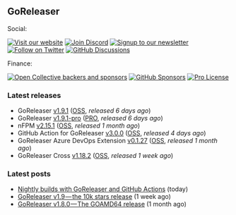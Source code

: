 ## GoReleaser

Social:

[![Visit our website](https://img.shields.io/badge/website-4285F4?style=for-the-badge&logo=googlechrome&logoColor=white)](https://goreleaser.com)
[![Join Discord](https://img.shields.io/badge/Discord_server-5865F2?style=for-the-badge&logo=discord&logoColor=white)](https://discord.gg/RGEBtg8vQ6)
[![Signup to our newsletter](https://img.shields.io/badge/newsletter-E15718?style=for-the-badge&logo=revue&logoColor=white)](https://www.getrevue.co/profile/goreleaser)
[![Follow on Twitter](https://img.shields.io/badge/twitter-1DA1F2?style=for-the-badge&logo=twitter&logoColor=white)](https://twitter.com/goreleaser)
[![GitHub Discussions](https://img.shields.io/badge/discussions-181717?style=for-the-badge&logo=github&logoColor=white)](https://github.com/goreleaser/goreleaser/discussions)

Finance:

[![Open Collective backers and sponsors](https://img.shields.io/opencollective/all/goreleaser?logo=opencollective&style=for-the-badge)](https://opencollective.com/goreleaser)
[![GitHub Sponsors](https://img.shields.io/github/sponsors/caarlos0?logo=github&style=for-the-badge)](https://github.com/sponsors/caarlos0)
[![Pro License](https://img.shields.io/badge/pro_license-36A9AE?style=for-the-badge&logo=gumroad&logoColor=white)](https://goreleaser.com/pro)

### Latest releases
- GoReleaser [v1.9.1](https://github.com/goreleaser/goreleaser/releases/tag/v1.9.1) ([OSS](https://github.com/goreleaser/goreleaser), _released 6 days ago_)
- GoReleaser [v1.9.1-pro](https://github.com/goreleaser/goreleaser-pro/releases/tag/v1.9.1-pro) ([PRO](https://goreleaser.com/pro), _released 6 days ago_)
- nFPM [v2.15.1](https://github.com/goreleaser/nfpm/releases/tag/v2.15.1) ([OSS](https://nfpm.goreleaser.com), _released 1 month ago_)
- GitHub Action for GoReleaser [v3.0.0](https://github.com/goreleaser/goreleaser-action/releases/tag/v3.0.0) ([OSS](https://github.com/goreleaser/goreleaser-action), _released 4 days ago_)
- GoReleaser Azure DevOps Extension [v0.1.27](https://github.com/goreleaser/goreleaser-azure-devops-extension/releases/tag/v0.1.27) ([OSS](https://github.com/goreleaser/goreleaser-azure-devops-extension), _released 1 month ago_)
- GoReleaser Cross [v1.18.2](https://github.com/goreleaser/goreleaser-cross/releases/tag/v1.18.2) ([OSS](https://github.com/goreleaser/goreleaser-cross), _released 1 week ago_)


### Latest posts
- [Nightly builds with GoReleaser and GitHub Actions](https://blog.goreleaser.com/nightly-builds-with-goreleaser-and-github-actions-e08c078e4d0f?source=rss----17aa0cbd263f---4) (today)
- [GoReleaser v1.9 — the 10k stars release](https://blog.goreleaser.com/goreleaser-v1-9-the-10k-stars-release-1fe75597c53e?source=rss----17aa0cbd263f---4) (1 week ago)
- [GoReleaser v1.8.0 — The GOAMD64 release](https://blog.goreleaser.com/goreleaser-v1-8-0-the-goamd64-release-60586d18dbe4?source=rss----17aa0cbd263f---4) (1 month ago)
